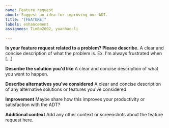 ```yaml
---
name: Feature request
about: Suggest an idea for improving our ADT.
title: "[FEATURE]"
labels: enhancement
assignees: TimBo2602, yuanhao-li

---
```


**Is your feature request related to a problem? Please describe.**
A clear and concise description of what the problem is. Ex. I'm always frustrated when [...]

**Describe the solution you'd like**
A clear and concise description of what you want to happen. 

**Describe alternatives you've considered**
A clear and concise description of any alternative solutions or features you've considered.

**Improvement**
Maybe share how this improves your productivity or satisfaction with the ADT?

**Additional context**
Add any other context or screenshots about the feature request here.
